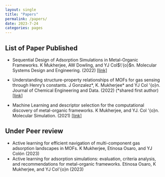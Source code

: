 ```yaml
---
layout: single
title: "Papers"
permalink: /papers/
date: 2023-7-24
categories: pages
---
```

## List of Paper Published ##
* Sequential Design of Adsorption Simulations in Metal-Organic Frameworks. K Mukherjee, AW Dowling,
and YJ Col$\'{o}$n. Molecular Systems Design and Engineering. (2022)
[[link]](https://pubs.rsc.org/en/content/articlelanding/2022/me/d1me00138h)

* Understanding structure-property relationships of MOFs for gas sensing through Henry’s constants. J
Gonzalez*, K. Mukherjee* and YJ Col \'{o}n. Journal of Chemical Engineering and Data. (2022) (*shared
first author)
[[link]](https://doi.org/10.1021/acs.jced.2c00443)

* Machine Learning and descriptor selection for the computational discovery of metal-organic frameworks.
K Mukherjee, and YJ. Col \'{o}n. Molecular Simulation. (2021)
[[link]](https://doi.org/10.1080/08927022.2021.1916014)

## Under Peer review ##
* Active learning for efficient navigation of multi-component gas adsorption landscapes in MOFs. K Mukherjee, Etinosa Osaro, and YJ Colón (2023)
* Active learning for adsorption simulations: evaluation, criteria analysis, and recommendations for metal-organic frameworks. Etinosa Osaro, K Mukherjee, and YJ Col\'{o}n (2023)
